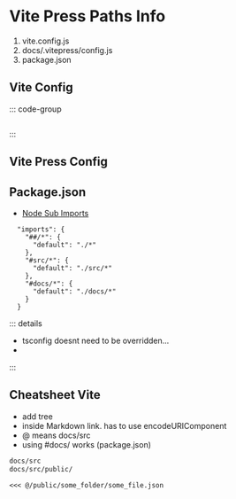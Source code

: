 # Vite Press Paths Info
1. vite.config.js
2. docs/.vitepress/config.js
3. package.json


## Vite Config
::: code-group
```js {vite.config.js}

```
:::

## Vite Press Config

## Package.json
* [Node Sub Imports](https://nodejs.dev/en/api/v18/packages/#subpath-imports)

```jsonc {package.json}
  "imports": {
    "##/*": {
      "default": "./*"
    },
    "#src/*": {
      "default": "./src/*"
    },
    "#docs/*": {
      "default": "./docs/*"
    }
  }
```
::: details
* tsconfig doesnt need to be overridden...
* 
:::

## Cheatsheet Vite
* add tree
* inside Markdown link. has to use encodeURIComponent
* @ means docs/src
* using #docs/ works (package.json)
```md
docs/src
docs/src/public/

<<< @/public/some_folder/some_file.json


```